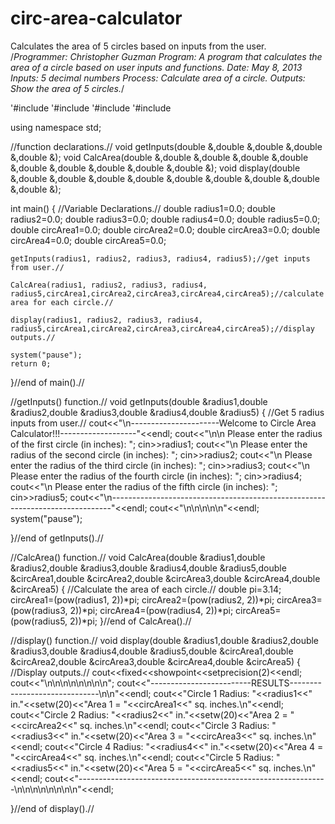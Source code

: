 # circ-area-calculator
Calculates the area of 5 circles based on inputs from the user.
/*Programmer: Christopher Guzman
  Program: A program that calculates the area of a 
  circle based on user inputs and functions.
  Date: May 8, 2013
  Inputs: 5 decimal numbers
  Process: Calculate area of a circle.
  Outputs: Show the area of 5 circles.*/

'#include <iostream>
'#include <iomanip>
'#include <string>
'#include <cmath>

using namespace std;

//function declarations.//
void getInputs(double &,double &,double &,double &,double &);
void CalcArea(double &,double &,double &,double &,double &,double &,double &,double &,double &,double &);
void display(double &,double &,double &,double &,double &,double &,double &,double &,double &,double &);



int main()
{
	//Variable Declarations.//
	double radius1=0.0;
	double radius2=0.0;
	double radius3=0.0;
	double radius4=0.0;
	double radius5=0.0;
	double circArea1=0.0;
	double circArea2=0.0;
	double circArea3=0.0;
	double circArea4=0.0;
	double circArea5=0.0;
	

	getInputs(radius1, radius2, radius3, radius4, radius5);//get inputs from user.//
	
	CalcArea(radius1, radius2, radius3, radius4, radius5,circArea1,circArea2,circArea3,circArea4,circArea5);//calculate area for each circle.//

	display(radius1, radius2, radius3, radius4, radius5,circArea1,circArea2,circArea3,circArea4,circArea5);//display outputs.//
	
	system("pause");
	return 0;
}//end of main().//

//getInputs() function.//
void getInputs(double &radius1,double &radius2,double &radius3,double &radius4,double &radius5)
{
  //Get 5 radius inputs from user.//
	cout<<"\n----------------------Welcome to Circle Area Calculator!!!-------------------"<<endl;
	cout<<"\n\n Please enter the radius of the first circle (in inches):  ";
	cin>>radius1;
	cout<<"\n Please enter the radius of the second circle (in inches): ";
	cin>>radius2;
	cout<<"\n Please enter the radius of the third circle (in inches):  ";
	cin>>radius3;
	cout<<"\n Please enter the radius of the fourth circle (in inches): ";
	cin>>radius4;
	cout<<"\n Please enter the radius of the fifth circle (in inches):  ";
	cin>>radius5;
	cout<<"\n------------------------------------------------------------------------------"<<endl;
	cout<<"\n\n\n\n\n"<<endl;
	system("pause");

}//end of getInputs().//


//CalcArea() function.//
void CalcArea(double &radius1,double &radius2,double &radius3,double &radius4,double &radius5,double &circArea1,double &circArea2,double &circArea3,double &circArea4,double &circArea5)
{
  //Calculate the area of each circle.//
	double pi=3.14;
	circArea1=(pow(radius1, 2))*pi;
	circArea2=(pow(radius2, 2))*pi;
	circArea3=(pow(radius3, 2))*pi;
	circArea4=(pow(radius4, 2))*pi;
	circArea5=(pow(radius5, 2))*pi;
}//end of CalcArea().//


//display() function.//
void display(double &radius1,double &radius2,double &radius3,double &radius4,double &radius5,double &circArea1,double &circArea2,double &circArea3,double &circArea4,double &circArea5)
{
  //Display outputs.//
	cout<<fixed<<showpoint<<setprecision(2)<<endl;
	cout<<"\n\n\n\n\n\n\n\n";
	cout<<"-------------------------RESULTS------------------------------\n\n"<<endl;
	cout<<"Circle 1 Radius: "<<radius1<<" in."<<setw(20)<<"Area 1 = "<<circArea1<<" sq. inches.\n"<<endl;
	cout<<"Circle 2 Radius: "<<radius2<<" in."<<setw(20)<<"Area 2 = "<<circArea2<<" sq. inches.\n"<<endl;
	cout<<"Circle 3 Radius: "<<radius3<<" in."<<setw(20)<<"Area 3 = "<<circArea3<<" sq. inches.\n"<<endl;
	cout<<"Circle 4 Radius: "<<radius4<<" in."<<setw(20)<<"Area 4 = "<<circArea4<<" sq. inches.\n"<<endl;
	cout<<"Circle 5 Radius: "<<radius5<<" in."<<setw(20)<<"Area 5 = "<<circArea5<<" sq. inches.\n"<<endl;
	cout<<"--------------------------------------------------------------\n\n\n\n\n\n\n\n"<<endl;

}//end of display().//
